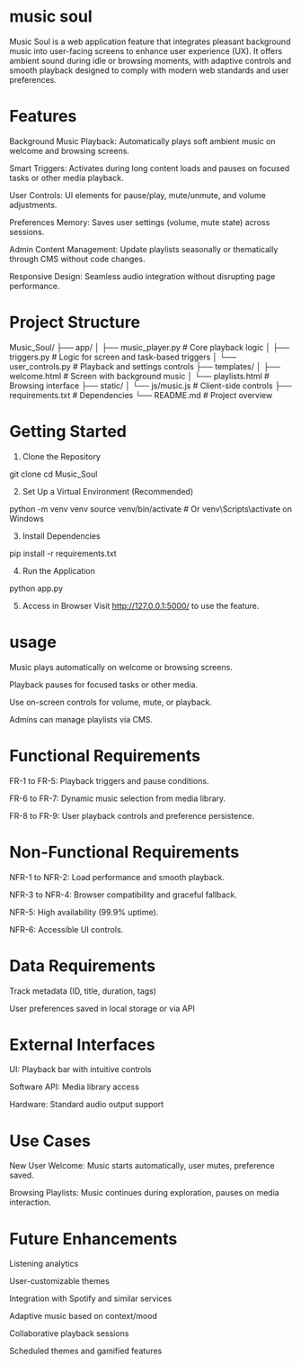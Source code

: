 # music soul
Music Soul is a web application feature that integrates pleasant background music into user-facing screens to enhance user experience (UX). It offers ambient sound during idle or browsing moments, with adaptive controls and smooth playback designed to comply with modern web standards and user preferences.

# Features
Background Music Playback: Automatically plays soft ambient music on welcome and browsing screens.

Smart Triggers: Activates during long content loads and pauses on focused tasks or other media playback.

User Controls: UI elements for pause/play, mute/unmute, and volume adjustments.

Preferences Memory: Saves user settings (volume, mute state) across sessions.

Admin Content Management: Update playlists seasonally or thematically through CMS without code changes.

Responsive Design: Seamless audio integration without disrupting page performance.

# Project Structure

Music_Soul/
├── app/
│   ├── music_player.py        # Core playback logic
│   ├── triggers.py            # Logic for screen and task-based triggers
│   └── user_controls.py       # Playback and settings controls
├── templates/
│   ├── welcome.html           # Screen with background music
│   └── playlists.html         # Browsing interface
├── static/
│   └── js/music.js            # Client-side controls
├── requirements.txt           # Dependencies
└── README.md                  # Project overview

# Getting Started

1. Clone the Repository

git clone <repository-url>
cd Music_Soul


2. Set Up a Virtual Environment (Recommended)

python -m venv venv
source venv/bin/activate  # Or venv\Scripts\activate on Windows


3. Install Dependencies

pip install -r requirements.txt


4. Run the Application

python app.py


5. Access in Browser Visit http://127.0.0.1:5000/ to use the feature.

# usage

Music plays automatically on welcome or browsing screens.

Playback pauses for focused tasks or other media.

Use on-screen controls for volume, mute, or playback.

Admins can manage playlists via CMS.

# Functional Requirements

FR-1 to FR-5: Playback triggers and pause conditions.

FR-6 to FR-7: Dynamic music selection from media library.

FR-8 to FR-9: User playback controls and preference persistence.

# Non-Functional Requirements

NFR-1 to NFR-2: Load performance and smooth playback.

NFR-3 to NFR-4: Browser compatibility and graceful fallback.

NFR-5: High availability (99.9% uptime).

NFR-6: Accessible UI controls.


# Data Requirements

Track metadata (ID, title, duration, tags)

User preferences saved in local storage or via API


# External Interfaces

UI: Playback bar with intuitive controls

Software API: Media library access

Hardware: Standard audio output support


# Use Cases

New User Welcome: Music starts automatically, user mutes, preference saved.

Browsing Playlists: Music continues during exploration, pauses on media interaction.


# Future Enhancements

Listening analytics

User-customizable themes

Integration with Spotify and similar services

Adaptive music based on context/mood

Collaborative playback sessions

Scheduled themes and gamified features


